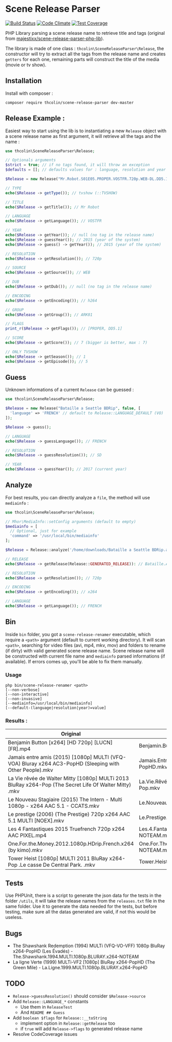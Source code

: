 # Scene Release Parser

[![Build Status](https://travis-ci.org/thcolin/scene-release-parser.svg?branch=master)](https://travis-ci.org/thcolin/scene-release-parser)
[![Code Climate](https://codeclimate.com/github/thcolin/scene-release-parser/badges/gpa.svg)](https://codeclimate.com/github/thcolin/scene-release-parser)
[![Test Coverage](https://codeclimate.com/github/thcolin/scene-release-parser/badges/coverage.svg)](https://codeclimate.com/github/thcolin/scene-release-parser/coverage)

PHP Library parsing a scene release name to retrieve title and tags (original from [majestixx/scene-release-parser-php-lib](https://github.com/majestixx/scene-release-parser-php-lib)).

The library is made of one class : `thcolin\SceneReleaseParser\Release`, the constructor will try to extract all the tags from the release name and creates `getters` for each one, remaining parts will construct the title of the media (movie or tv show).

## Installation
Install with composer :
```
composer require thcolin/scene-release-parser dev-master
```

## Release Example :
Easiest way to start using the lib is to instantiating a new `Release` object with a scene release name as first argument, it will retrieve all the tags and the name :

```php
use thcolin\SceneReleaseParser\Release;

// Optionals arguments
$strict = true; // if no tags found, it will throw an exception
$defaults = []; // defaults values for : language, resolution and year

$Release = new Release("Mr.Robot.S01E05.PROPER.VOSTFR.720p.WEB-DL.DD5.1.H264-ARK01", $strict, $defaults);

// TYPE
echo($Release -> getType()); // tvshow (::TVSHOW)

// TITLE
echo($Release -> getTitle()); // Mr Robot

// LANGUAGE
echo($Release -> getLanguage()); // VOSTFR

// YEAR
echo($Release -> getYear()); // null (no tag in the release name)
echo($Release -> guessYear()); // 2015 (year of the system)
echo($Release -> guess() -> getYear()); // 2015 (year of the system)

// RESOLUTION
echo($Release -> getResolution()); // 720p

// SOURCE
echo($Release -> getSource()); // WEB

// DUB
echo($Release -> getDub()); // null (no tag in the release name)

// ENCODING
echo($Release -> getEncoding()); // h264

// GROUP
echo($Release -> getGroup()); // ARK01

// FLAGS
print_r($Release -> getFlags()); // [PROPER, DD5.1]

// SCORE
echo($Release -> getScore()); // 7 (bigger is better, max : 7)

// ONLY TVSHOW
echo($Release -> getSeason()); // 1
echo($Release -> getEpisode()); // 5
```

## Guess
Unknown informations of a current `Release` can be guessed :

```php
use thcolin\SceneReleaseParser\Release;

$Release = new Release("Bataille a Seattle BDRip", false, [
  'language' => 'FRENCH' // default to Release::LANGUAGE_DEFAULT (VO)
]);

$Release -> guess();

// LANGUAGE
echo($Release -> guessLanguage()); // FRENCH

// RESOLUTION
echo($Release -> guessResolution()); // SD

// YEAR
echo($Release -> guessYear()); // 2017 (current year)
```

## Analyze
For best results, you can directly analyze a `file`, the method will use `mediainfo` :

```php
use thcolin\SceneReleaseParser\Release;

// Mhor\MediaInfo::setConfig arguments (default to empty)
$mediainfo = [
  // Optional, just for example
  'command' => '/usr/local/bin/mediainfo'
];

$Release = Release::analyze('/home/downloads/Bataille a Seattle BDRip.avi', $mediainfo);

// RELEASE
echo($Release -> getRelease(Release::GENERATED_RELEASE)): // Bataille.A.Seattle.FRENCH.720p.BDRip.x264-NOTEAM

// RESOLUTION
echo($Release -> getResolution()); // 720p

// ENCODING
echo($Release -> getEncoding()); // x264

// LANGUAGE
echo($Release -> getLanguage()); // FRENCH
```

## Bin
Inside `bin` folder, you got a `scene-release-renamer` executable, which require a `<path>` argument (default to current working directory). It will scan `<path>`, searching for video files (avi, mp4, mkv, mov) and folders to rename (if dirty) with valid generated scene release name. Scene release name will be constructed with current file name and `mediainfo` parsed informations (if available). If errors comes up, you'll be able to fix them manually.

### Usage
```
php bin/scene-release-renamer <path>
[--non-verbose]
[--non-interactive]
[--non-invasive]
[--mediainfo=/usr/local/bin/mediainfo]
[--default-(language|resolution|year)=value]
```

### Results :
| Original | Generated |
| -------- | --------- |
| Benjamin Button [x264] [HD 720p] [LUCN] [FR].mp4 | Benjamin.Button.FRENCH.720p.HDRip.x264-NOTEAM.mp4 |
| Jamais entre amis (2015) [1080p] MULTI (VFQ-VOA) Bluray x264 AC3-PopHD (Sleeping with Other People).mkv | Jamais.Entre.Amis.2015.MULTI.1080p.BLURAY.x264.AC3-PopHD.mkv |
| La Vie rêvée de Walter Mitty [1080p] MULTi 2013 BluRay x264-Pop (The Secret Life Of Walter Mitty) .mkv | La.Vie.Rêvée.De.Walter.Mitty.2013.MULTI.1080p.BLURAY.x264-Pop.mkv |
| Le Nouveau Stagiaire (2015) The Intern - Multi 1080p - x264 AAC 5.1 - CCATS.mkv | Le.Nouveau.Stagiaire.2015.MULTI.1080p.x264-CCATS.mkv |
| Le prestige (2006) (The Prestige) 720p x264 AAC 5.1 MULTI [NOEX].mkv | Le.Prestige.2006.MULTI.720p.x264-NOTEAM.mkv |
| Les 4 Fantastiques 2015 Truefrench 720p x264 AAC PIXEL.mp4 | Les.4.Fantastiques.2015.TRUEFRENCH.720p.x264-NOTEAM.mp4 |
| One.For.the.Money.2012.1080p.HDrip.French.x264 (by kimo).mkv | One.For.The.Money.2012.FRENCH.1080p.HDRip.x264-NOTEAM.mkv |
| Tower Heist [1080p] MULTI 2011 BluRay x264-Pop  .Le casse De Central Park. .mkv | Tower.Heist.2011.MULTI.1080p.BLURAY.x264-Pop.mkv |

## Tests
Use PHPUnit, there is a script to generate the json data for the tests in the folder `/utils`, it will take the release names from the `releases.txt` file in the same folder. Use it to generate the data needed for the tests, but before testing, make sure all the datas generated are valid, if not this would be useless.

## Bugs
* The Shawshank Redemption (1994) MULTi (VFQ-VO-VFF) 1080p BluRay x264-PopHD  (Les Évadés) - The.Shawshank.1994.MULTI.1080p.BLURAY.x264-NOTEAM
* La ligne Verte (1999) MULTi-VF2 [1080p] BluRay x264-PopHD (The Green Mile) - La.Ligne.1999.MULTI.1080p.BLURAY.x264-PopHD

## TODO
* `Release->guessResolution()` should consider `$Release->source`
* Add `Release::LANGUAGE_*` constants
  * Use them in `ReleaseTest`
  * And `README ## Guess`
* Add `boolean $flags` for `Release::__toString`
  * implement option in `Release::getRelease` too
  * if `true` will add `Release->flags` to generated release name
* Resolve CodeCoverage issues
<!-- * Up to date ! -->
